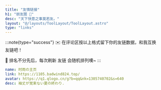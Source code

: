 ```yaml
---
title: "友情链接"
h1: "朋友圈 👭"
desc: "天下快意之事莫若友。"
layout: "@/layouts/ToolLayout/ToolLayout.astro"
type: "links"
---
```


:::note{type="success"}
✉️ 在评论区按以上格式留下你的友链数据，和我互换友链吧！

👭 排名不分先后，每次刷新 友链 会随机排列噢~
:::

```yaml
name: 时雨の主页
link: https://1105.badwind824.top/
avatar: https://q1.qlogo.cn/g?b=qq&nk=1305740702&s=640
desc: 袖丈が覚束ない夏の終わり.
```
